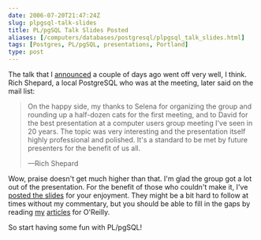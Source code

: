 ```yaml
--- 
date: 2006-07-20T21:47:24Z
slug: plpgsql-talk-slides
title: PL/pgSQL Talk Slides Posted
aliases: [/computers/databases/postgresql/plpgsql_talk_slides.html]
tags: [Postgres, PL/pgSQL, presentations, Portland]
type: post
---
```


The talk that I [announced] a couple of days ago went off very well, I think.
Rich Shepard, a local PostgreSQL who was at the meeting, later said on the mail
list:

> On the happy side, my thanks to Selena for organizing the group and rounding
> up a half-dozen cats for the first meeting, and to David for the best
> presentation at a computer users group meeting I've seen in 20 years. The
> topic was very interesting and the presentation itself highly professional and
> polished. It's a standard to be met by future presenters for the benefit of us
> all.
>
> —Rich Shepard

Wow, praise doesn't get much higher than that. I'm glad the group got a lot out
of the presentation. For the benefit of those who couldn't make it, I've [posted
the slides] for your enjoyment. They might be a bit hard to follow at times
without my commentary, but you should be able to fill in the gaps by reading
[my][] [articles] for O'Reilly.

So start having some fun with PL/pgSQL!

  [announced]: /computers/databases/postgresql/plpgsql_talk.html
    "PL/pgSQL Talk for Portland PostgreSQL Users"
  [posted the slides]: /2006/07/plpgsql-talk-slides/learning_plpgsql.pdf
    "“Learning PL/pgSQL” slides"
  [my]: http://www.oreillynet.com/pub/a/onlamp/2006/05/11/postgresql-plpgsql.html
    "Writing PostgreSQL Functions with
    PL/pgSQL"
  [articles]: http://www.oreillynet.com/pub/a/onlamp/2006/06/29/many-to-many-with-plpgsql.html
    "Managing Many-to-Many Relationships with PL/pgSQL"
